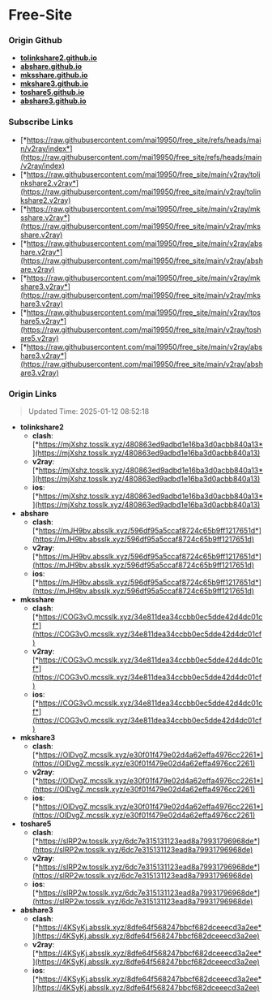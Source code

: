 # Free-Site

### Origin Github

- [**tolinkshare2.github.io**](https://github.com/tolinkshare2/tolinkshare2.github.io)
- [**abshare.github.io**](https://github.com/abshare/abshare.github.io)
- [**mksshare.github.io**](https://github.com/mksshare/mksshare.github.io)
- [**mkshare3.github.io**](https://github.com/mkshare3/mkshare3.github.io)
- [**toshare5.github.io**](https://github.com/toshare5/toshare5.github.io)
- [**abshare3.github.io**](https://github.com/abshare3/abshare3.github.io)

### Subscribe Links

- [*https://raw.githubusercontent.com/mai19950/free_site/refs/heads/main/v2ray/index*](https://raw.githubusercontent.com/mai19950/free_site/refs/heads/main/v2ray/index)
- [*https://raw.githubusercontent.com/mai19950/free_site/main/v2ray/tolinkshare2.v2ray*](https://raw.githubusercontent.com/mai19950/free_site/main/v2ray/tolinkshare2.v2ray)
- [*https://raw.githubusercontent.com/mai19950/free_site/main/v2ray/mksshare.v2ray*](https://raw.githubusercontent.com/mai19950/free_site/main/v2ray/mksshare.v2ray)
- [*https://raw.githubusercontent.com/mai19950/free_site/main/v2ray/abshare.v2ray*](https://raw.githubusercontent.com/mai19950/free_site/main/v2ray/abshare.v2ray)
- [*https://raw.githubusercontent.com/mai19950/free_site/main/v2ray/mkshare3.v2ray*](https://raw.githubusercontent.com/mai19950/free_site/main/v2ray/mkshare3.v2ray)
- [*https://raw.githubusercontent.com/mai19950/free_site/main/v2ray/toshare5.v2ray*](https://raw.githubusercontent.com/mai19950/free_site/main/v2ray/toshare5.v2ray)
- [*https://raw.githubusercontent.com/mai19950/free_site/main/v2ray/abshare3.v2ray*](https://raw.githubusercontent.com/mai19950/free_site/main/v2ray/abshare3.v2ray)

### Origin Links

> Updated Time: 2025-01-12 08:52:18

- **tolinkshare2**
  - **clash**: [*https://mjXshz.tosslk.xyz/480863ed9adbd1e16ba3d0acbb840a13*](https://mjXshz.tosslk.xyz/480863ed9adbd1e16ba3d0acbb840a13)
  - **v2ray**: [*https://mjXshz.tosslk.xyz/480863ed9adbd1e16ba3d0acbb840a13*](https://mjXshz.tosslk.xyz/480863ed9adbd1e16ba3d0acbb840a13)
  - **ios**: [*https://mjXshz.tosslk.xyz/480863ed9adbd1e16ba3d0acbb840a13*](https://mjXshz.tosslk.xyz/480863ed9adbd1e16ba3d0acbb840a13)
- **abshare**
  - **clash**: [*https://mJH9bv.absslk.xyz/596df95a5ccaf8724c65b9ff1217651d*](https://mJH9bv.absslk.xyz/596df95a5ccaf8724c65b9ff1217651d)
  - **v2ray**: [*https://mJH9bv.absslk.xyz/596df95a5ccaf8724c65b9ff1217651d*](https://mJH9bv.absslk.xyz/596df95a5ccaf8724c65b9ff1217651d)
  - **ios**: [*https://mJH9bv.absslk.xyz/596df95a5ccaf8724c65b9ff1217651d*](https://mJH9bv.absslk.xyz/596df95a5ccaf8724c65b9ff1217651d)
- **mksshare**
  - **clash**: [*https://COG3vO.mcsslk.xyz/34e811dea34ccbb0ec5dde42d4dc01cf*](https://COG3vO.mcsslk.xyz/34e811dea34ccbb0ec5dde42d4dc01cf)
  - **v2ray**: [*https://COG3vO.mcsslk.xyz/34e811dea34ccbb0ec5dde42d4dc01cf*](https://COG3vO.mcsslk.xyz/34e811dea34ccbb0ec5dde42d4dc01cf)
  - **ios**: [*https://COG3vO.mcsslk.xyz/34e811dea34ccbb0ec5dde42d4dc01cf*](https://COG3vO.mcsslk.xyz/34e811dea34ccbb0ec5dde42d4dc01cf)
- **mkshare3**
  - **clash**: [*https://OlDvgZ.mcsslk.xyz/e30f01f479e02d4a62effa4976cc2261*](https://OlDvgZ.mcsslk.xyz/e30f01f479e02d4a62effa4976cc2261)
  - **v2ray**: [*https://OlDvgZ.mcsslk.xyz/e30f01f479e02d4a62effa4976cc2261*](https://OlDvgZ.mcsslk.xyz/e30f01f479e02d4a62effa4976cc2261)
  - **ios**: [*https://OlDvgZ.mcsslk.xyz/e30f01f479e02d4a62effa4976cc2261*](https://OlDvgZ.mcsslk.xyz/e30f01f479e02d4a62effa4976cc2261)
- **toshare5**
  - **clash**: [*https://slRP2w.tosslk.xyz/6dc7e315131123ead8a79931796968de*](https://slRP2w.tosslk.xyz/6dc7e315131123ead8a79931796968de)
  - **v2ray**: [*https://slRP2w.tosslk.xyz/6dc7e315131123ead8a79931796968de*](https://slRP2w.tosslk.xyz/6dc7e315131123ead8a79931796968de)
  - **ios**: [*https://slRP2w.tosslk.xyz/6dc7e315131123ead8a79931796968de*](https://slRP2w.tosslk.xyz/6dc7e315131123ead8a79931796968de)
- **abshare3**
  - **clash**: [*https://4KSyKj.absslk.xyz/8dfe64f568247bbcf682dceeecd3a2ee*](https://4KSyKj.absslk.xyz/8dfe64f568247bbcf682dceeecd3a2ee)
  - **v2ray**: [*https://4KSyKj.absslk.xyz/8dfe64f568247bbcf682dceeecd3a2ee*](https://4KSyKj.absslk.xyz/8dfe64f568247bbcf682dceeecd3a2ee)
  - **ios**: [*https://4KSyKj.absslk.xyz/8dfe64f568247bbcf682dceeecd3a2ee*](https://4KSyKj.absslk.xyz/8dfe64f568247bbcf682dceeecd3a2ee)
